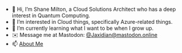 - 👋 Hi, I’m Shane Milton, a Cloud Solutions Architect who has a deep interest in Quantum Computing.
- 👀 I’m interested in Cloud things, specifically Azure-related things.
- 🌱 I’m currently learning what I want to be when I grow up.
- ✉️ Message me at Mastodon: [@Jaxidian@mastodon.online](https://mastodon.online/@Jaxidian)
- 📫 [About Me](https://about.me/jaxidian)

<!---
jaxidian/jaxidian is a ✨ special ✨ repository because its `README.md` (this file) appears on your GitHub profile.
You can click the Preview link to take a look at your changes.
--->
